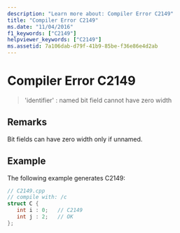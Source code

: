 ```yaml
---
description: "Learn more about: Compiler Error C2149"
title: "Compiler Error C2149"
ms.date: "11/04/2016"
f1_keywords: ["C2149"]
helpviewer_keywords: ["C2149"]
ms.assetid: 7a106dab-d79f-41b9-85be-f36e86e4d2ab
---
```

# Compiler Error C2149

> 'identifier' : named bit field cannot have zero width

## Remarks

Bit fields can have zero width only if unnamed.

## Example

The following example generates C2149:

```cpp
// C2149.cpp
// compile with: /c
struct C {
   int i : 0;   // C2149
   int j : 2;   // OK
};
```
